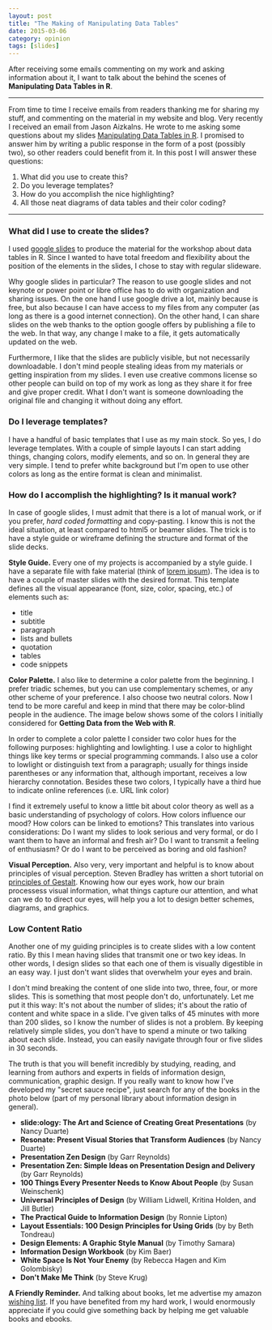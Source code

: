 ```yaml
---
layout: post
title: "The Making of Manipulating Data Tables"
date: 2015-03-06
category: opinion
tags: [slides]
---
```


After receiving some emails commenting on my work and asking information about it, 
I want to talk about the behind the scenes of **Manipulating Data Tables in R**.

<!--more-->



<hr/>


From time to time I receive emails from readers thanking me for sharing my stuff, and 
commenting on the material in my website and blog. Very recently I received an 
email from Jason Aizkalns. He wrote to me asking 
some questions about my slides [Manipulating Data Tables in R](http://gastonsanchez.com/teaching/). 
I promised to answer him by writing a public response in the form of a post 
(possibly two), so other readers could benefit from it. In this post I will 
answer these questions:

1. What did you use to create this?
2. Do you leverage templates?
3. How do you accomplish the nice highlighting? 
4. All those neat diagrams of data tables and their color coding?

<hr/>


### What did I use to create the slides?

I used [google slides](http://www.google.com/slides/about/) to produce the material 
for the workshop about data tables in R. Since I wanted to have total freedom and 
flexibility about the position of the elements in the slides, I chose to stay 
with regular slideware. 

Why google slides in particular? The reason to use 
google slides and not keynote or power point or libre office has to do with organization and 
sharing issues. On the one hand I use google drive a lot, mainly because is free, 
but also because I can have access to my files from any computer (as long as 
there is a good internet connection). On the other hand, I can share slides 
on the web thanks to the option google offers by publishing a file to the web. In 
that way, any change I make to a file, it gets automatically updated on the web. 

Furthermore, I like that the slides are publicly visible, but not necessarily 
downloadable. I don't mind people stealing ideas from my materials or getting 
inspiration from my slides. I even use creative commons license so other people 
can build on top of my work as long as they share it for free and give proper credit. 
What I don't want is someone downloading the original file and changing it 
without doing any effort.


### Do I leverage templates?

I have a handful of basic templates that I use as my main stock. So yes, I do 
leverage templates. With a couple of simple layouts I can start adding things, 
changing colors, modify elements, and so on. In general they are very simple. 
I tend to prefer white background 
but I'm open to use other colors as long as the entire format is clean and minimalist.


### How do I accomplish the highlighting? Is it manual work?

In case of google slides, I must admit that there is a lot of manual work, or 
if you prefer, *hard coded formatting* and copy-pasting. I know this is not the 
ideal situation, at least compared to html5 or beamer slides. The trick is to 
have a style guide or wireframe defining the structure and format of the slide decks. 

**Style Guide.** Every one of my projects is accompanied by a style guide. I have a separate file with 
fake material (think of [lorem ipsum](http://en.wikipedia.org/wiki/Lorem_ipsum)). 
The idea is to have a couple of master slides with the desired format. This template 
defines all the visual appearance (font, size, color, spacing, etc.) of elements such as:

- title
- subtitle
- paragraph
- lists and bullets
- quotation
- tables
- code snippets

**Color Palette.** I also like to determine a color palette from the beginning. 
I prefer triadic schemes, 
but you can use complementary schemes, or any other scheme of your preference. 
I also choose two neutral colors. Now I tend to be more careful and keep in mind 
that there may be color-blind people in the audience. The image below shows some 
of the colors I initially considered for **Getting Data from the Web with R**.



In order to complete a color palette I consider two color hues for the following 
purposes: highlighting and lowlighting. I use a color to highlight things like 
key terms or special programming commands. I also use a color to lowlight or 
distinguish text from a paragraph; usually for things inside parentheses or any 
information that, although important, receives a low hierarchy connotation. Besides 
these two colors, I typically have a third hue to indicate online references 
(i.e. URL link color) 

I find it extremely useful to know a little bit about color theory as well as a basic understanding 
of psychology of colors. How colors influence our mood? How colors can be linked to emotions? 
This translates into various considerations: Do I want my slides to look serious 
and very formal, or do I want them to have an informal and fresh air?
Do I want to transmit a feeling of enthusiasm? Or do I want to be perceived as 
boring and old fashion?

**Visual Perception.** Also very, very important and helpful is to know about 
principles of visual perception. Steven Bradley has written a short tutorial on 
[principles of Gestalt](http://www.smashingmagazine.com/2014/03/28/design-principles-visual-perception-and-the-principles-of-gestalt/). Knowing how our eyes work, how our brain processess visual information, 
what things capture our attention, and what can we do to direct our eyes, will help you 
a lot to design better schemes, diagrams, and graphics. 





### Low Content Ratio

Another one of my guiding principles is to create slides with a low content ratio. 
By this I mean having slides that transmit one or two key ideas. In other words, 
I design slides so that each one of them is visually digestible in an easy way. 
I just don't want slides that overwhelm your eyes and brain. 

I don't mind breaking the content of one slide into two, three, four, or more slides. 
This is something that most people don't do, unfortunately. Let me put it this way: 
It's not about the number of slides; it's about the ratio of content and white space in a slide. 
I've given talks of 45 minutes with more than 200 slides, so I know the number of 
slides is not a problem. By keeping relatively simple slides, you don't have to 
spend a minute or two talking about each slide. Instead, you can easily navigate 
through four or five slides in 30 seconds. 

The truth is that you will benefit incredibly by studying, reading, and learning 
from authors and experts in fields of information design, communication, graphic 
design. If you really want to know how I've developed my "secret sauce recipe", 
just search for any of the books in the photo below (part of my personal library about 
information design in general). 




- **slide:ology: The Art and Science of Creating Great Presentations** (by Nancy Duarte)
- **Resonate: Present Visual Stories that Transform Audiences** (by Nancy Duarte)
- **Presentation Zen Design** (by Garr Reynolds)
- **Presentation Zen: Simple Ideas on Presentation Design and Delivery** (by Garr Reynolds)
- **100 Things Every Presenter Needs to Know About People** (by Susan Weinschenk)
- **Universal Principles of Design** (by William Lidwell, Kritina Holden, and Jill Butler)
- **The Practical Guide to Information Design** (by Ronnie Lipton)
- **Layout Essentials: 100 Design Principles for Using Grids** (by by Beth Tondreau)
- **Design Elements: A Graphic Style Manual** (by Timothy Samara)
- **Information Design Workbook** (by Kim Baer)
- **White Space Is Not Your Enemy** (by Rebecca Hagen and Kim Golombisky)
- **Don't Make Me Think** (by Steve Krug)

**A Friendly Reminder.** And talking about books, let me advertise my amazon [wishing list](http://amzn.com/w/A8P707HJ94QI). 
If you have benefited from my hard work, I would enormously appreciate if you could 
give something back by helping me get valuable books and ebooks.
